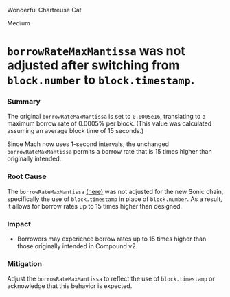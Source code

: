 Wonderful Chartreuse Cat

Medium

# `borrowRateMaxMantissa` was not adjusted after switching from `block.number` to `block.timestamp`.

### Summary

The original `borrowRateMaxMantissa` is set to `0.0005e16`, translating to a maximum borrow rate of 0.0005% per block. (This value was calculated assuming an average block time of 15 seconds.)

Since Mach now uses 1-second intervals, the unchanged `borrowRateMaxMantissa` permits a borrow rate that is 15 times higher than originally intended.

### Root Cause

The `borrowRateMaxMantissa` [(here)](https://github.com/sherlock-audit/2024-12-mach-finance/blob/main/contracts/src/CTokenInterfaces.sol#L31) was not adjusted for the new Sonic chain, specifically the use of `block.timestamp` in place of `block.number`. As a result, it allows for borrow rates up to 15 times higher than designed.

### Impact

- Borrowers may experience borrow rates up to 15 times higher than those originally intended in Compound v2.

### Mitigation

Adjust the `borrowRateMaxMantissa` to reflect the use of `block.timestamp` or acknowledge that this behavior is expected.